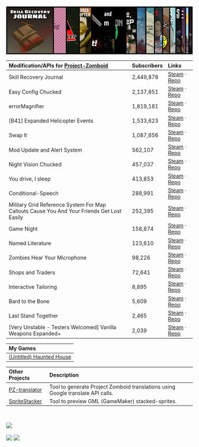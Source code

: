 [<img src=https://raw.githubusercontent.com/Chuckleberry-Finn/Chuckleberry-Finn.github.io/refs/heads/main/mod_stack_preview.png width="800">](https://chuckleberry-finn.github.io/)
<!-- START:WORKSHOP -->

| Modification/APIs for [Project-Zomboid](https://projectzomboid.com/blog/the-game/) | Subscribers | Links |
|:---------|:-------------|:--------|
| Skill Recovery Journal | 2,449,878 | [Steam](https://steamcommunity.com/sharedfiles/filedetails/?id=2503622437) · [Repo](https://github.com/Chuckleberry-Finn/Skill-Recovery-Journal) |
| Easy Config Chucked | 2,137,851 | [Steam](https://steamcommunity.com/sharedfiles/filedetails/?id=2529746725) · [Repo](https://github.com/Chuckleberry-Finn/EasyConfigChucked) |
| errorMagnifier | 1,819,181 | [Steam](https://steamcommunity.com/sharedfiles/filedetails/?id=2896041179) · [Repo](https://github.com/Chuckleberry-Finn/errorMagnifier) |
| [B41] Expanded Helicopter Events | 1,533,623 | [Steam](https://steamcommunity.com/sharedfiles/filedetails/?id=2458631365) · [Repo](https://github.com/TEHE-Studios/ExpandedHelicopterEvents) |
| Swap It | 1,087,656 | [Steam](https://steamcommunity.com/sharedfiles/filedetails/?id=2366717227) · [Repo](https://github.com/Chuckleberry-Finn/SwapIt) |
| Mod Update and Alert System | 562,107 | [Steam](https://steamcommunity.com/sharedfiles/filedetails/?id=3077900375) · [Repo](https://github.com/Chuckleberry-Finn/moddingAlertSystem) |
| Night Vision Chucked | 457,037 | [Steam](https://steamcommunity.com/sharedfiles/filedetails/?id=2842179206) · [Repo](https://github.com/Chuckleberry-Finn/Night-Vision-Chucked) |
| You drive, I sleep | 413,853 | [Steam](https://steamcommunity.com/sharedfiles/filedetails/?id=2830570280) · [Repo](https://github.com/Chuckleberry-Finn/You-Drive-I-Sleep) |
| Conditional-Speech | 288,991 | [Steam](https://steamcommunity.com/sharedfiles/filedetails/?id=2398253681) · [Repo](https://github.com/Chuckleberry-Finn/zomboid-cnd-speech) |
| Military Grid Reference System For Map Callouts Cause You And Your Friends Get Lost Easily | 252,395 | [Steam](https://steamcommunity.com/sharedfiles/filedetails/?id=2928660831) · [Repo](https://github.com/Chuckleberry-Finn/MGRS-FMCCYAYFGLE) |
| Game Night | 158,874 | [Steam](https://steamcommunity.com/sharedfiles/filedetails/?id=3058279917) · [Repo](https://github.com/Chuckleberry-Finn/game-night) |
| Named Literature | 123,610 | [Steam](https://steamcommunity.com/sharedfiles/filedetails/?id=2822983942) · [Repo](https://github.com/Chuckleberry-Finn/Named-Literature) |
| Zombies Hear Your Microphone | 98,226 | [Steam](https://steamcommunity.com/sharedfiles/filedetails/?id=3004111200) · [Repo](https://github.com/Chuckleberry-Finn/Zombies-Hear-Your-Microphone) |
| Shops and Traders | 72,641 | [Steam](https://steamcommunity.com/sharedfiles/filedetails/?id=2853615523) · [Repo](https://github.com/Chuckleberry-Finn/pz-shops) |
| Interactive Tailoring | 8,895 | [Steam](https://steamcommunity.com/sharedfiles/filedetails/?id=3522680786) · [Repo](https://github.com/Chuckleberry-Finn/interactive-tailoring) |
| Bard to the Bone | 5,609 | [Steam](https://steamcommunity.com/sharedfiles/filedetails/?id=3484029638) · [Repo](https://github.com/Chuckleberry-Finn/Bard-To-The-Bone) |
| Last Stand Together | 2,465 | [Steam](https://steamcommunity.com/sharedfiles/filedetails/?id=3534542229) · [Repo](https://github.com/Chuckleberry-Finn/PZLastStandTogether) |
| [Very Unstable - Testers Welcomed] Vanilla Weapons Expanded+ | 2,039 | [Steam](https://steamcommunity.com/sharedfiles/filedetails/?id=3395648868) · [Repo](https://github.com/Chuckleberry-Finn/Vanilla-Weapons-Expanded) |

<!-- END:WORKSHOP -->

| My Games                                                                      |
|:------------------------------------------------------------------------------|
| [(Untitled) Haunted House](https://github.com/Chuckleberry-Finn/hauntedHouse) |


| Other Projects                                                         | Description                                                                     |
|:-----------------------------------------------------------------------|:--------------------------------------------------------------------------------|
| [PZ-translator](https://github.com/Chuckleberry-Finn/pz-translator)    | Tool to generate Project Zomboid translations using Google translate API calls. |
| [SpriteStacker](https://github.com/Chuckleberry-Finn/SpriteStacker)    | Tool to preview GML (GameMaker) stacked-sprites.                                |
<br>
<p><a href="https://ko-fi.com/Y8Y551NJ2"><img src="https://ko-fi.com/img/githubbutton_sm.svg" height="50"/></a></p>

<p>
  <img src="https://github-readme-stats.vercel.app/api?username=Chuckleberry-Finn&show_icons=true&theme=github_dark" height="150"/>
  <img src="https://github-readme-stats.vercel.app/api/top-langs/?username=Chuckleberry-Finn&layout=compact&theme=github_dark" height="150"/>
</p>

